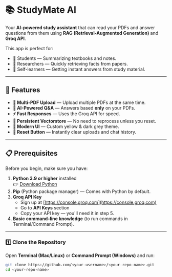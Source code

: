 # 📚 StudyMate AI  
Your **AI-powered study assistant** that can read your PDFs and answer questions from them using **RAG (Retrieval-Augmented Generation)** and **Groq API**.

This app is perfect for:
- 📖 Students — Summarizing textbooks and notes.
- 📄 Researchers — Quickly retrieving facts from papers.
- 🧠 Self-learners — Getting instant answers from study material.

---

## 🌟 Features
- **📂 Multi-PDF Upload** — Upload multiple PDFs at the same time.
- **🤖 AI-Powered Q&A** — Answers based **only** on your PDFs.
- **⚡ Fast Responses** — Uses the Groq API for speed.
- **💾 Persistent Vectorstore** — No need to reprocess unless you reset.
- **🎨 Modern UI** — Custom yellow & dark grey theme.
- **🧹 Reset Button** — Instantly clear uploads and chat history.

---

## 📋 Prerequisites
Before you begin, make sure you have:
1. **Python 3.9 or higher** installed  
   👉 [Download Python](https://www.python.org/downloads/)
2. **Pip** (Python package manager) — Comes with Python by default.
3. **Groq API Key**  
   - Sign up at [https://console.groq.com](https://console.groq.com)  
   - Go to **API Keys** section  
   - Copy your API key — you'll need it in step 5.
4. **Basic command-line knowledge** (to run commands in Terminal/Command Prompt).

---

### 1️⃣ Clone the Repository
Open **Terminal (Mac/Linux)** or **Command Prompt (Windows)** and run:
```bash
git clone https://github.com/<your-username>/<your-repo-name>.git
cd <your-repo-name>
